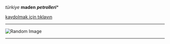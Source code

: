 *türkiye* **maden** ***petrolleri****

[kaydolmak için tıklayın ](www.google.com)

---

![Random Image](https://picsum.photos/200/300)


***